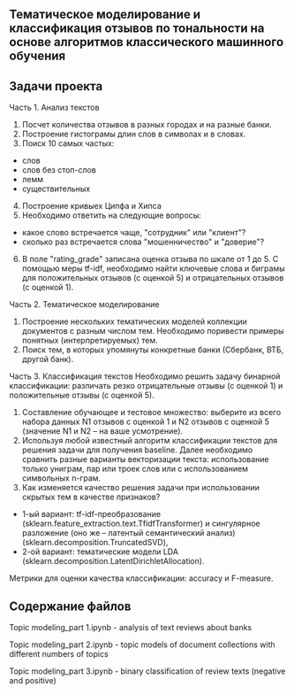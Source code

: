##	Тематическое моделирование и классификация отзывов по тональности на основе алгоритмов классического машинного обучения

## Задачи проекта
Часть 1. Анализ текстов

1. Посчет количества отзывов в разных городах и на разные банки.
2. Построение гистограмы длин слов в символах и в словах.
3. Поиск 10 самых частых:
- слов
- слов без стоп-слов
- лемм
- существительных
4. Построение кривыех Ципфа и Хипса
5. Необходимо ответить на следующие вопросы:
- какое слово встречается чаще, "сотрудник" или "клиент"?
- сколько раз встречается слова "мошенничество" и "доверие"?
6. В поле "rating_grade" записана оценка отзыва по шкале от 1 до 5. С помощью меры tf-idf, необходимо найти ключевые слова и биграмы для положительных отзывов (с оценкой 5) и отрицательных отзывов (с оценкой 1).

Часть 2. Тематическое моделирование
1. Построение нескольких тематических моделей коллекции документов с разным числом тем. Необходимо поривести примеры понятных (интерпретируемых) тем.
2. Поиск тем, в которых упомянуты конкретные банки (Сбербанк, ВТБ, другой банк).

Часть 3. Классификация текстов
Необходимо решить задачу бинарной классификации: различать резко отрицательные отзывы (с оценкой 1) и положительные отзывы (с оценкой 5).
1. Составление обучающее и тестовое множество: выберите из всего набора данных N1 отзывов с оценкой 1 и N2 отзывов с оценкой 5 (значение N1 и N2 – на ваше усмотрение).
2. Используя любой известный алгоритм классификации текстов для решения задачи для получения baseline. Далее необходимо сравнить разные варианты векторизации текста: использование только униграм, пар или троек слов или с использованием символьных n-грам.
3. Как изменяется качество решения задачи при использовании скрытых тем в качестве признаков?
- 1-ый вариант: tf-idf-преобразование (sklearn.feature_extraction.text.TfidfTransformer) и сингулярное разложение (оно же – латентый семантический анализ) (sklearn.decomposition.TruncatedSVD),
- 2-ой вариант: тематические модели LDA (sklearn.decomposition.LatentDirichletAllocation).

Метрики для оценки качества классификации: accuracy и F-measure.

## Содержание файлов
Topic modeling_part 1.ipynb - analysis of text reviews about banks

Topic modeling_part 2.ipynb - topic models of document collections with different numbers of topics

Topic modeling_part 3.ipynb - binary classification of review texts (negative and positive)
